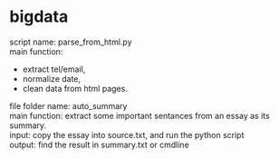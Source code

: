 # bigdata

script name: parse_from_html.py <br>
main function: 
  * extract tel/email, <br> 
  * normalize date, <br> 
  * clean data from html pages. <br> 

file folder name: auto_summary <br> 
main function: extract some important sentances from an essay as its summary. <br> 
input: copy the essay into source.txt, and run the python script <br> 
output: find the result in summary.txt or cmdline <br> 

